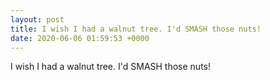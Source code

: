 ```yaml
---
layout: post
title: I wish I had a walnut tree. I'd SMASH those nuts!
date: 2020-06-06 01:59:53 +0000
---
```


I wish I had a walnut tree. I'd SMASH those nuts!

